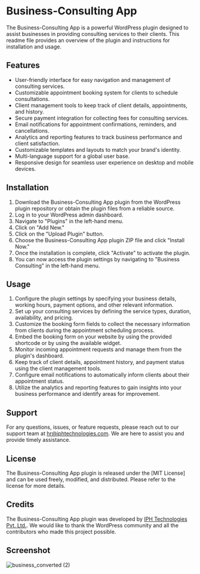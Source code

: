 # Business-Consulting App

The Business-Consulting App is a powerful WordPress plugin designed to assist businesses in providing consulting services to their clients. This readme file provides an overview of the plugin and instructions for installation and usage.

## Features

- User-friendly interface for easy navigation and management of consulting services.
- Customizable appointment booking system for clients to schedule consultations.
- Client management tools to keep track of client details, appointments, and history.
- Secure payment integration for collecting fees for consulting services.
- Email notifications for appointment confirmations, reminders, and cancellations.
- Analytics and reporting features to track business performance and client satisfaction.
- Customizable templates and layouts to match your brand's identity.
- Multi-language support for a global user base.
- Responsive design for seamless user experience on desktop and mobile devices.

## Installation

1. Download the Business-Consulting App plugin from the WordPress plugin repository or obtain the plugin files from a reliable source.
2. Log in to your WordPress admin dashboard.
3. Navigate to "Plugins" in the left-hand menu.
4. Click on "Add New."
5. Click on the "Upload Plugin" button.
6. Choose the Business-Consulting App plugin ZIP file and click "Install Now."
7. Once the installation is complete, click "Activate" to activate the plugin.
8. You can now access the plugin settings by navigating to "Business Consulting" in the left-hand menu.

## Usage

1. Configure the plugin settings by specifying your business details, working hours, payment options, and other relevant information.
2. Set up your consulting services by defining the service types, duration, availability, and pricing.
3. Customize the booking form fields to collect the necessary information from clients during the appointment scheduling process.
4. Embed the booking form on your website by using the provided shortcode or by using the available widget.
5. Monitor incoming appointment requests and manage them from the plugin's dashboard.
6. Keep track of client details, appointment history, and payment status using the client management tools.
7. Configure email notifications to automatically inform clients about their appointment status.
8. Utilize the analytics and reporting features to gain insights into your business performance and identify areas for improvement.

## Support

For any questions, issues, or feature requests, please reach out to our support team at [hr@iphtechnologies.com](mailto:hr@iphtechnologies.com). We are here to assist you and provide timely assistance.

## License

The Business-Consulting App plugin is released under the [MIT License] and can be used freely, modified, and distributed. Please refer to the license for more details.

## Credits

The Business-Consulting App plugin was developed by [IPH Technologies Pvt. Ltd.](https://www.iphtechnologies.com). We would like to thank the WordPress community and all the contributors who made this project possible.

## Screenshot
![business_converted (2)](https://github.com/IPH-Technologies-Pvt-Ltd/Business-Consulting-Wordpress/assets/94104772/867abd09-0199-44bf-8ff3-e7516c165787)
